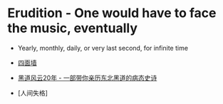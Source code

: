 # Erudition - One would have to face the music, eventually
- Yearly, monthly, daily, or very last second, for infinite time

- [四面墙]()
- [黑道风云20年 - 一部带你亲历东北黑道的病态史诗]()
- [人间失格]